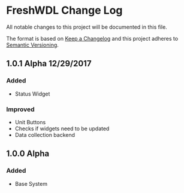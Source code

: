 # FreshWDL Change Log

All notable changes to this project will be documented in this file.

The format is based on [Keep a Changelog](http://keepachangelog.com/) and this project adheres to [Semantic Versioning](http://semver.org/).

## 1.0.1 Alpha 12/29/2017

### Added
- Status Widget

### Improved
- Unit Buttons
- Checks if widgets need to be updated
- Data collection backend

## 1.0.0 Alpha

### Added
- Base System
